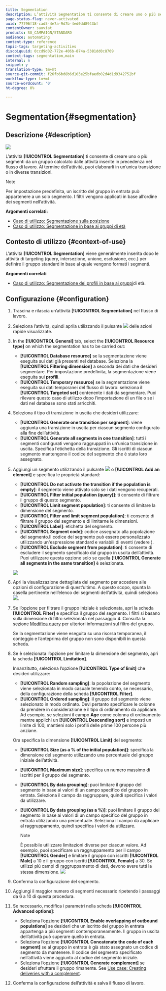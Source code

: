 ```yaml
---
title: Segmentation
description: L’attività Segmentation ti consente di creare uno o più segmenti da un gruppo calcolato dalle attività inserite in precedenza nel flusso di lavoro.
page-status-flag: never-activated
uuid: 77796f18-cad5-4e7a-9d7b-4ed0dd8943bf
contentOwner: sauviat
products: SG_CAMPAIGN/STANDARD
audience: automating
content-type: reference
topic-tags: targeting-activities
discoiquuid: 0ccd9d02-772e-406b-874a-5381dd0c8709
context-tags: segmentation,main
internal: n
snippet: y
translation-type: tm+mt
source-git-commit: f26fb6bd8b6d103e25bfaedb02d4d1d9342752bf
workflow-type: tm+mt
source-wordcount: '0'
ht-degree: 0%

---
```



# Segmentation{#segmentation}

## Descrizione {#description}

![](assets/segmentation.png)

L’attività **[!UICONTROL Segmentation]** ti consente di creare uno o più segmenti da un gruppo calcolato dalle attività inserite in precedenza nel flusso di lavoro. Al termine dell’attività, puoi elaborarli in un’unica transizione o in diverse transizioni.

>[!NOTE]
>
>Per impostazione predefinita, un iscritto del gruppo in entrata può appartenere a un solo segmento. I filtri vengono applicati in base all’ordine dei segmenti nell’attività.

**Argomenti correlati:**
* [Caso di utilizzo: Segmentazione sulla posizione](../../automating/using/workflow-segmentation-location.md)
* [Caso di utilizzo: Segmentazione in base ai gruppi di età](../../automating/using/segmentation-age-groups.md)

## Contesto di utilizzo {#context-of-use}

L’attività **[!UICONTROL Segmentation]** viene generalmente inserita dopo le attività di targeting (query, intersezione, unione, esclusione, ecc.) per definire il gruppo standard in base al quale vengono formati i segmenti.

**Argomenti correlati**

* [Caso di utilizzo: Segmentazione dei profili in base ai gruppi](../../automating/using/segmentation-age-groups.md)di età.

## Configurazione {#configuration}

1. Trascina e rilascia un’attività **[!UICONTROL Segmentation]** nel flusso di lavoro.
1. Seleziona l’attività, quindi aprila utilizzando il pulsante ![](assets/edit_darkgrey-24px.png) delle azioni rapide visualizzate.
1. In the **[!UICONTROL General]** tab, select the **[!UICONTROL Resource type]** on which the segmentation has to be carried out:

   * **[!UICONTROL Database resource]** se la segmentazione viene eseguita sui dati già presenti nel database. Seleziona la **[!UICONTROL Filtering dimension]** a seconda dei dati che desideri segmentare. Per impostazione predefinita, la segmentazione viene eseguita sui **profili**.
   * **[!UICONTROL Temporary resource]** se la segmentazione viene eseguita sui dati temporanei del flusso di lavoro: seleziona il **[!UICONTROL Targeted set]** contenente i dati da segmentare. Puoi rilevare questo caso di utilizzo dopo l’importazione di un file o se i dati nel database sono stati arricchiti.

1. Seleziona il tipo di transizione in uscita che desideri utilizzare:

   * **[!UICONTROL Generate one transition per segment]**: viene aggiunta una transizione in uscita per ciascun segmento configurato alla fine dell’attività.
   * **[!UICONTROL Generate all segments in one transition]**: tutti i segmenti configurati vengono raggruppati in un’unica transizione in uscita. Specifica l’etichetta della transizione. Gli iscritti di ciascun segmento mantengono il codice del segmento che è stato loro assegnato.

1. Aggiungi un segmento utilizzando il pulsante ![](assets/add_darkgrey-24px.png) o **[!UICONTROL Add an element]** e specifica le proprietà standard:

   * **[!UICONTROL Do not activate the transition if the population is empty]**: il segmento viene attivato solo se i dati vengono recuperati.
   * **[!UICONTROL Filter initial population (query)]**: ti consente di filtrare il gruppo di questo segmento.
   * **[!UICONTROL Limit segment population]**: ti consente di limitare la dimensione del segmento.
   * **[!UICONTROL Filter and limit segment population]**: ti consente di filtrare il gruppo del segmento e di limitarne le dimensioni.
   * **[!UICONTROL Label]**: etichetta del segmento.
   * **[!UICONTROL Segment code]**: codice assegnato alla popolazione del segmento.Il codice del segmento può essere personalizzato utilizzando un&#39;espressione standard e variabili di eventi (vedere [](../../automating/using/customizing-workflow-external-parameters.md)).
   * **[!UICONTROL Exclude segment from population]**: ti consente di escludere il segmento specificato dal gruppo in uscita dell’attività. Puoi utilizzare questa opzione solo se quella **[!UICONTROL Generate all segments in the same transition]** è selezionata.

   ![](assets/wkf_segment_new_segment.png)

1. Apri la visualizzazione dettagliata del segmento per accedere alle opzioni di configurazione di quest’ultimo. A questo scopo, spunta la casella pertinente nell’elenco dei segmenti dell’attività, quindi seleziona ![](assets/wkf_segment_parameters_24px.png).
1. Se l’opzione per filtrare il gruppo iniziale è selezionata, apri la scheda **[!UICONTROL Filter]** e specifica il gruppo del segmento. I filtri si basano sulla dimensione di filtro selezionata nel passaggio 4. Consulta la sezione [Modifica query](../../automating/using/editing-queries.md) per ulteriori informazioni sul filtro del gruppo.

   Se la segmentazione viene eseguita su una risorsa temporanea, il conteggio e l’anteprima del gruppo non sono disponibili in questa scheda.

1. Se è selezionata l’opzione per limitare la dimensione del segmento, apri la scheda **[!UICONTROL Limitation]**.

   Innanzitutto, seleziona l’opzione **[!UICONTROL Type of limit]** che desideri utilizzare:

   * **[!UICONTROL Random sampling]**: la popolazione del segmento viene selezionata in modo casuale tenendo conto, se necessario, della configurazione della scheda **[!UICONTROL Filter]**.
   * **[!UICONTROL Ordered sampling]**: il gruppo del segmento viene selezionato in modo ordinato. Devi pertanto specificare le colonne da prendere in considerazione e il tipo di ordinamento da applicare. Ad esempio, se selezioni il campo **Age** come colonna di ordinamento mentre applichi un **[!UICONTROL Descending sort]** e imposti un limite di 100, mantieni solo i profili delle prime 100 persone più anziane.

   Ora specifica la dimensione **[!UICONTROL Limit]** del segmento:

   * **[!UICONTROL Size (as a % of the initial population)]**: specifica la dimensione del segmento utilizzando una percentuale del gruppo iniziale dell’attività.
   * **[!UICONTROL Maximum size]**: specifica un numero massimo di iscritti per il gruppo del segmento.
   * **[!UICONTROL By data grouping]**: puoi limitare il gruppo del segmento in base ai valori di un campo specifico del gruppo in entrata. Seleziona il campo da raggruppare, quindi specifica i valori da utilizzare.
   * **[!UICONTROL By data grouping (as a %)]**: puoi limitare il gruppo del segmento in base ai valori di un campo specifico del gruppo in entrata utilizzando una percentuale. Seleziona il campo da applicare al raggruppamento, quindi specifica i valori da utilizzare.

      >[!NOTE]
      >
      >È possibile utilizzare limitazioni diverse per ciascun valore. Ad esempio, puoi specificare un raggruppamento per il campo **[!UICONTROL Gender]** e limitare il gruppo con iscritti **[!UICONTROL Male]** a 10 e il gruppo con iscritti **[!UICONTROL Female]** a 30. Se utilizzi più campi di raggruppamento di dati, devono avere tutti la stessa dimensione.
   ![](assets/wkf_segment_limit_by_grouping.png)

1. Conferma la configurazione del segmento.
1. Aggiungi il maggior numero di segmenti necessario ripetendo i passaggi da 6 a 10 di questa procedura.
1. Se necessario, modifica i parametri nella scheda **[!UICONTROL Advanced options]**:

   * Seleziona l’opzione **[!UICONTROL Enable overlapping of outbound populations]** se desideri che un iscritto del gruppo in entrata appartenga a più segmenti contemporaneamente. Il gruppo in uscita dell’attività può superare quello in entrata.
   * Seleziona l’opzione **[!UICONTROL Concatenate the code of each segment]** se al gruppo in entrata è già stato assegnato un codice di segmento da mantenere. Il codice del segmento specificato nell’attività viene aggiunto al codice del segmento iniziale.
   * Seleziona l’opzione **[!UICONTROL Generate complement]** se desideri sfruttare il gruppo rimanente. See [Use case: Creating deliveries with a complement](../../automating/using/workflow-created-query-with-complement.md).

1. Conferma la configurazione dell’attività e salva il flusso di lavoro.
